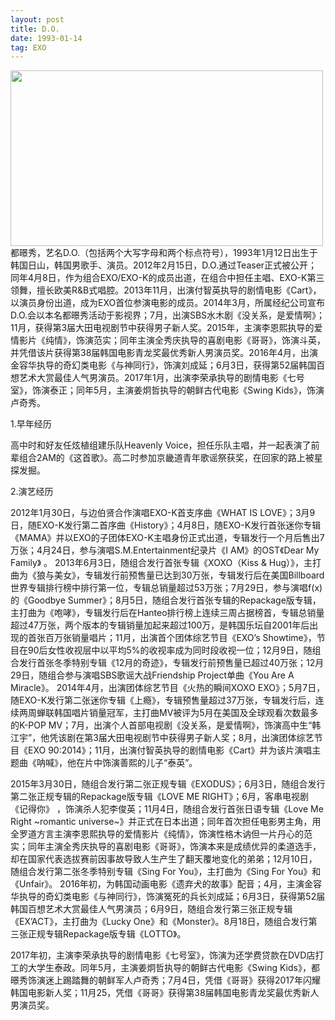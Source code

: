 ```yaml
---
layout: post
title: D.O.
date: 1993-01-14
tag: EXO
---
```

<img src="/images/posts/codeless/D.O.jpg" height="281" width="500">
都暻秀，艺名D.O.（包括两个大写字母和两个标点符号），1993年1月12日出生于韩国日山，韩国男歌手、演员。2012年2月15日，D.O.通过Teaser正式被公开；同年4月8日，作为组合EXO/EXO-K的成员出道，在组合中担任主唱、EXO-K第三领舞，擅长欧美R&B式唱腔。2013年11月，出演付智英执导的剧情电影《Cart》，以演员身份出道，成为EXO首位参演电影的成员。2014年3月，所属经纪公司宣布D.O.会以本名都暻秀活动于影视界；7月，出演SBS水木剧《没关系，是爱情啊》；11月，获得第3届大田电视剧节中获得男子新人奖。2015年，主演李恩熙执导的爱情影片《纯情》，饰演范实；同年主演全秀庆执导的喜剧电影《哥哥》，饰演斗英，并凭借该片获得第38届韩国电影青龙奖最优秀新人男演员奖。2016年4月，出演金容华执导的奇幻类电影《与神同行》，饰演刘成延；6月3日，获得第52届韩国百想艺术大赏最佳人气男演员。2017年1月，出演李荣承执导的剧情电影《七号室》，饰演泰正；同年5月，主演姜炯哲执导的朝鲜古代电影《Swing Kids》，饰演卢奇秀。


1.早年经历

高中时和好友任炫植组建乐队Heavenly Voice，担任乐队主唱，并一起表演了前辈组合2AM的《这首歌》。高二时参加京畿道青年歌谣祭获奖，在回家的路上被星探发掘。

2.演艺经历

2012年1月30日，与边伯贤合作演唱EXO-K首支序曲《WHAT IS LOVE》；3月9日，随EXO-K发行第二首序曲《History》；4月8日，随EXO-K发行首张迷你专辑《MAMA》并以EXO的子团体EXO-K主唱身份正式出道，专辑发行一个月后售出7万张；4月24日，参与演唱S.M.Entertainment纪录片《I AM》的OST《Dear My Family》 。
2013年6月3日，随组合发行首张专辑《XOXO（Kiss & Hug）》，主打曲为《狼与美女》，专辑发行前预售量已达到30万张，专辑发行后在美国Billboard世界专辑排行榜中排行第一位，专辑总销量超过53万张；7月29日，参与演唱f(x)的《Goodbye Summer》；8月5日，随组合发行首张专辑的Repackage版专辑，主打曲为《咆哮》，专辑发行后在Hanteo排行榜上连续三周占据榜首，专辑总销量超过47万张，两个版本的专辑销量加起来超过100万，是韩国乐坛自2001年后出现的首张百万张销量唱片；11月，出演首个团体综艺节目《EXO’s Showtime》，节目在90后女性收视层中以平均5%的收视率成为同时段收视一位；12月9日，随组合发行首张冬季特别专辑《12月的奇迹》，专辑发行前预售量已超过40万张；12月29日，随组合参与演唱SBS歌谣大战Friendship Project单曲《You Are A Miracle》。
2014年4月，出演团体综艺节目《火热的瞬间XOXO EXO》；5月7日，随EXO-K发行第二张迷你专辑《上瘾》，专辑预售量超过37万张，专辑发行后，连续两周蝉联韩国唱片销量冠军，主打曲MV被评为5月在美国及全球观看次数最多的K-POP MV；7月，出演个人首部电视剧《没关系，是爱情啊》，饰演高中生“韩江宇”，他凭该剧在第3届大田电视剧节中获得男子新人奖；8月，出演团体综艺节目《EXO 90:2014》；11月，出演付智英执导的剧情电影《Cart》并为该片演唱主题曲《呐喊》，他在片中饰演善熙的儿子“泰英”。

2015年3月30日，随组合发行第二张正规专辑《EXODUS》；6月3日，随组合发行第二张正规专辑的Repackage版专辑《LOVE ME RIGHT》；6月，客串电视剧《记得你》
，饰演杀人犯李俊英；11月4日，随组合发行首张日语专辑《Love Me Right ~romantic universe~》并正式在日本出道；同年首次担任电影男主角，用全罗道方言主演李恩熙执导的爱情影片《纯情》，饰演性格木讷但一片丹心的范实；同年主演全秀庆执导的喜剧电影《哥哥》，饰演本来是成绩优异的柔道选手，却在国家代表选拔赛前因事故导致人生产生了翻天覆地变化的弟弟；12月10日，随组合发行第二张冬季特别专辑《Sing For You》，主打曲为《Sing For You》和《Unfair》。
2016年初，为韩国动画电影《遗弃犬的故事》配音；4月，主演金容华执导的奇幻类电影《与神同行》，饰演冤死的兵长刘成延；6月3日，获得第52届韩国百想艺术大赏最佳人气男演员；6月9日，随组合发行第三张正规专辑《EX’ACT》，主打曲为《Lucky One》和《Monster》。8月18日，随组合发行第三张正规专辑Repackage版专辑《LOTTO》。

2017年初，主演李荣承执导的剧情电影《七号室》，饰演为还学费贷款在DVD店打工的大学生泰政。同年5月，主演姜炯哲执导的朝鲜古代电影《Swing Kids》，都暻秀饰演迷上踢踏舞的朝鲜军人卢奇秀；7月4日，凭借《哥哥》获得2017年闪耀韩国电影新人奖；11月25，凭借《哥哥》获得第38届韩国电影青龙奖最优秀新人男演员奖。 
